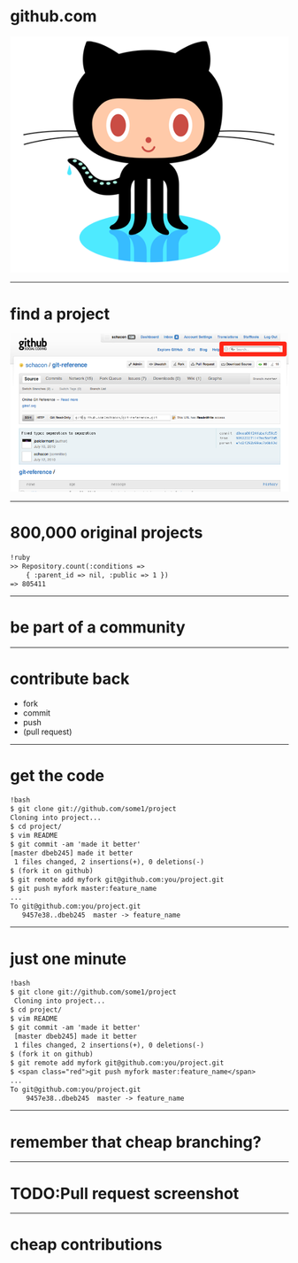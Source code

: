 # github.com
![](img/octocat.png)

---

# find a project
![](img/search.png)

---

# 800,000 original projects

	!ruby
	>> Repository.count(:conditions => 
		{ :parent_id => nil, :public => 1 })
	=> 805411

---

# be part of a community

---

# contribute back

* fork
* commit
* push 
* (pull request)

---

# get the code
	!bash
	$ git clone git://github.com/some1/project
	Cloning into project...
	$ cd project/
	$ vim README
	$ git commit -am 'made it better'
	[master dbeb245] made it better
	 1 files changed, 2 insertions(+), 0 deletions(-)
	$ (fork it on github)
	$ git remote add myfork git@github.com:you/project.git
	$ git push myfork master:feature_name
	...
	To git@github.com:you/project.git
	   9457e38..dbeb245  master -> feature_name

---

# just one minute

	!bash
	$ git clone git://github.com/some1/project
	 Cloning into project...
	$ cd project/
	$ vim README
	$ git commit -am 'made it better'
	 [master dbeb245] made it better
	 1 files changed, 2 insertions(+), 0 deletions(-)
	$ (fork it on github)
	$ git remote add myfork git@github.com:you/project.git
	$ <span class="red">git push myfork master:feature_name</span>
	...
	To git@github.com:you/project.git
		9457e38..dbeb245  master -> feature_name

---

# remember that cheap branching?

---

# TODO:Pull request screenshot

---

# cheap contributions
